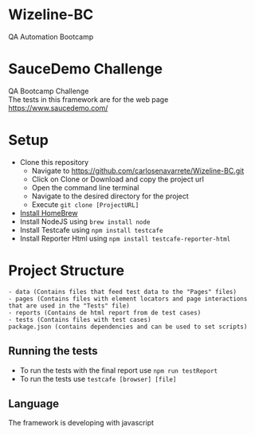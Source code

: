 # Wizeline-BC
QA Automation Bootcamp

# SauceDemo Challenge

QA Bootcamp Challenge </br>
The tests in this framework are for the web page https://www.saucedemo.com/

# Setup

- Clone this repository
  - Navigate to https://github.com/carlosenavarrete/Wizeline-BC.git
  - Click on Clone or Download and copy the project url
  - Open the command line terminal
  - Navigate to the desired directory for the project
  - Execute `git clone [ProjectURL]`
- [Install HomeBrew](https://brew.sh/)
- Install NodeJS using `brew install node`
- Install Testcafe using `npm install testcafe`
- Install Reporter Html using `npm install testcafe-reporter-html`

# Project Structure

    - data (Contains files that feed test data to the "Pages" files)
    - pages (Contains files with element locators and page interactions that are used in the "Tests" file)
    - reports (Contains de html report from de test cases)
    - tests (Contains files with test cases)
    package.json (contains dependencies and can be used to set scripts)

## Running the tests

- To run the tests with the final report use `npm run testReport`
- To run the tests use `testcafe [browser] [file]`


## Language
The framework is developing with javascript
